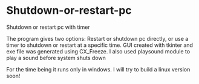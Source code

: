 # Shutdown-or-restart-pc
Shutdown or restart pc with timer

The program gives two options: Restart or shutdown pc directly, or use a timer to shutdown or restart at a specific time. GUI created with
tkinter and exe file was generated using CX_Freeze. I also used playsound module to play a sound before system shuts down

For the time being it runs only in windows. I will try to build a linux version soon!
